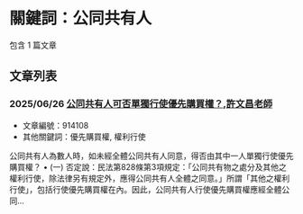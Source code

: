 # 關鍵詞：公同共有人

包含 1 篇文章

## 文章列表

### 2025/06/26 [公同共有人可否單獨行使優先購買權？,許文昌老師](../../articles/914108_%E5%85%AC%E5%90%8C%E5%85%B1%E6%9C%89%E4%BA%BA%E5%8F%AF%E5%90%A6%E5%96%AE%E7%8D%A8%E8%A1%8C%E4%BD%BF%E5%84%AA%E5%85%88%E8%B3%BC%E8%B2%B7%E6%AC%8A%EF%BC%9F%2C%E8%A8%B1%E6%96%87%E6%98%8C%E8%80%81%E5%B8%AB.md)
- 文章編號：914108
- 其他關鍵詞：優先購買權, 權利行使

公同共有人為數人時，如未經全體公同共有人同意，得否由其中一人單獨行使優先購買權？ • (一) 否定說：民法第828條第3項規定：「公同共有物之處分及其他之權利行使，除法律另有規定外，應得公同共有人全體之同意。」所謂「其他之權利行使」，包括行使優先購買權在內。因此，公同共有人行使優先購買權應經全體公同...
